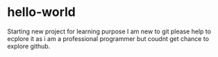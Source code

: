 # hello-world
Starting new project for learning purpose
 I am new to git please help to ecplore it as i am a professional programmer but coudnt get chance to explore github.
